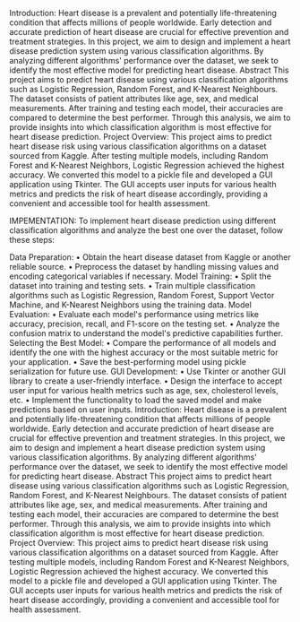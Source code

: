 Introduction: Heart disease is a prevalent and potentially life-threatening condition that affects millions of people worldwide. Early detection and accurate prediction of heart disease are crucial for effective prevention and treatment strategies. In this project, we aim to design and implement a heart disease prediction system using various classification algorithms. By analyzing different algorithms' performance over the dataset, we seek to identify the most effective model for predicting heart disease. Abstract This project aims to predict heart disease using various classification algorithms such as Logistic Regression, Random Forest, and K-Nearest Neighbours. The dataset consists of patient attributes like age, sex, and medical measurements. After training and testing each model, their accuracies are compared to determine the best performer. Through this analysis, we aim to provide insights into which classification algorithm is most effective for heart disease prediction. Project Overview: This project aims to predict heart disease risk using various classification algorithms on a dataset sourced from Kaggle. After testing multiple models, including Random Forest and K-Nearest Neighbors, Logistic Regression achieved the highest accuracy. We converted this model to a pickle file and developed a GUI application using Tkinter. The GUI accepts user inputs for various health metrics and predicts the risk of heart disease accordingly, providing a convenient and accessible tool for health assessment.

IMPEMENTATION: To implement heart disease prediction using different classification algorithms and analyze the best one over the dataset, follow these steps:

Data Preparation:
• Obtain the heart disease dataset from Kaggle or another reliable source. • Preprocess the dataset by handling missing values and encoding categorical variables if necessary.
Model Training:
• Split the dataset into training and testing sets. • Train multiple classification algorithms such as Logistic Regression, Random Forest, Support Vector Machine, and K-Nearest Neighbors using the training data.
Model Evaluation: • Evaluate each model's performance using metrics like accuracy, precision, recall, and F1-score on the testing set. • Analyze the confusion matrix to understand the model's predictive capabilities further.
Selecting the Best Model: • Compare the performance of all models and identify the one with the highest accuracy or the most suitable metric for your application. • Save the best-performing model using pickle serialization for future use.
GUI Development: • Use Tkinter or another GUI library to create a user-friendly interface. • Design the interface to accept user input for various health metrics such as age, sex, cholesterol levels, etc. • Implement the functionality to load the saved model and make predictions based on user inputs. Introduction: Heart disease is a prevalent and potentially life-threatening condition that affects millions of people worldwide. Early detection and accurate prediction of heart disease are crucial for effective prevention and treatment strategies. In this project, we aim to design and implement a heart disease prediction system using various classification algorithms. By analyzing different algorithms' performance over the dataset, we seek to identify the most effective model for predicting heart disease. Abstract This project aims to predict heart disease using various classification algorithms such as Logistic Regression, Random Forest, and K-Nearest Neighbours. The dataset consists of patient attributes like age, sex, and medical measurements. After training and testing each model, their accuracies are compared to determine the best performer. Through this analysis, we aim to provide insights into which classification algorithm is most effective for heart disease prediction. Project Overview: This project aims to predict heart disease risk using various classification algorithms on a dataset sourced from Kaggle. After testing multiple models, including Random Forest and K-Nearest Neighbors, Logistic Regression achieved the highest accuracy. We converted this model to a pickle file and developed a GUI application using Tkinter. The GUI accepts user inputs for various health metrics and predicts the risk of heart disease accordingly, providing a convenient and accessible tool for health assessment.
